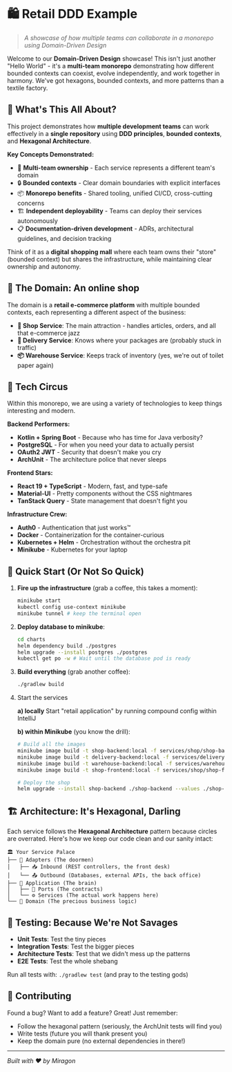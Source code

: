 # 🛍️ Retail DDD Example

> *A showcase of how multiple teams can collaborate in a monorepo using Domain-Driven Design*

Welcome to our **Domain-Driven Design** showcase!
This isn't just another "Hello World" - it's a **multi-team monorepo** demonstrating how different bounded contexts can
coexist, evolve independently, and work together in harmony.
We've got hexagons, bounded contexts, and more patterns than a textile factory.

## 🎯 What's This All About?

This project demonstrates how **multiple development teams** can work effectively in a **single repository** using **DDD
principles**, **bounded contexts**, and **Hexagonal Architecture**.

**Key Concepts Demonstrated:**

- 🏢 **Multi-team ownership** - Each service represents a different team's domain
- 🔒 **Bounded contexts** - Clear domain boundaries with explicit interfaces
- 📦 **Monorepo benefits** - Shared tooling, unified CI/CD, cross-cutting concerns
- 🏗️ **Independent deployability** - Teams can deploy their services autonomously
- 📋 **Documentation-driven development** - ADRs, architectural guidelines, and decision tracking

Think of it as a **digital shopping mall** where each team owns their "store" (bounded context) but shares the
infrastructure, while maintaining clear ownership and autonomy.

## 🏬 The Domain: An online shop

The domain is a **retail e-commerce platform** with multiple bounded contexts,
each representing a different aspect of the business:

- **🛒 Shop Service**: The main attraction - handles articles, orders, and all that e-commerce jazz
- **🚚 Delivery Service**: Knows where your packages are (probably stuck in traffic)
- **📦 Warehouse Service**: Keeps track of inventory (yes, we're out of toilet paper again)

## 🎪 Tech Circus

Within this monorepo, we are using a variety of technologies to keep things interesting and modern.

**Backend Performers:**

- **Kotlin + Spring Boot** - Because who has time for Java verbosity?
- **PostgreSQL** - For when you need your data to actually persist
- **OAuth2 JWT** - Security that doesn't make you cry
- **ArchUnit** - The architecture police that never sleeps

**Frontend Stars:**

- **React 19 + TypeScript** - Modern, fast, and type-safe
- **Material-UI** - Pretty components without the CSS nightmares
- **TanStack Query** - State management that doesn't fight you

**Infrastructure Crew:**

- **Auth0** - Authentication that just works™
- **Docker** - Containerization for the container-curious
- **Kubernetes + Helm** - Orchestration without the orchestra pit
- **Minikube** - Kubernetes for your laptop

## 🚀 Quick Start (Or Not So Quick)

1. **Fire up the infrastructure** (grab a coffee, this takes a moment):
   ```bash
   minikube start
   kubectl config use-context minikube
   minikube tunnel # keep the terminal open
   ```
   
2. **Deploy database to minikube**:
   ```bash
   cd charts
   helm dependency build ./postgres
   helm upgrade --install postgres ./postgres
   kubectl get po -w # Wait until the database pod is ready
   ```

3. **Build everything** (grab another coffee):
   ```bash
   ./gradlew build
   ```

4. Start the services

   **a) locally**
   Start "retail application" by running compound config within IntelliJ

   **b) within Minikube** (you know the drill):
   ```bash
   # Build all the images
   minikube image build -t shop-backend:local -f services/shop/shop-backend/Dockerfile .
   minikube image build -t delivery-backend:local -f services/delivery/delivery-backend/Dockerfile .
   minikube image build -t warehouse-backend:local -f services/warehouse/warehouse-backend/Dockerfile .
   minikube image build -t shop-frontend:local -f services/shop/shop-frontend/Dockerfile .
   
   # Deploy the shop
   helm upgrade --install shop-backend ./shop-backend --values ./shop-backend/values.local.yaml
   ```

## 🏗️ Architecture: It's Hexagonal, Darling

Each service follows the **Hexagonal Architecture** pattern because circles are overrated.
Here's how we keep our code clean and our sanity intact:

```
🏛️ Your Service Palace
├── 🚪 Adapters (The doormen)
│   ├── 📥 Inbound (REST controllers, the front desk)  
│   └── 📤 Outbound (Databases, external APIs, the back office)
├── 🧠 Application (The brain)
│   ├── 🔌 Ports (The contracts)
│   └── ⚙️ Services (The actual work happens here)
└── 💎 Domain (The precious business logic)
```

## 🧪 Testing: Because We're Not Savages

- **Unit Tests**: Test the tiny pieces
- **Integration Tests**: Test the bigger pieces
- **Architecture Tests**: Test that we didn't mess up the patterns
- **E2E Tests**: Test the whole shebang

Run all tests with: `./gradlew test` (and pray to the testing gods)

## 🤝 Contributing

Found a bug? Want to add a feature? Great! Just remember:

- Follow the hexagonal pattern (seriously, the ArchUnit tests will find you)
- Write tests (future you will thank present you)
- Keep the domain pure (no external dependencies in there!)

---

*Built with ❤️ by Miragon*